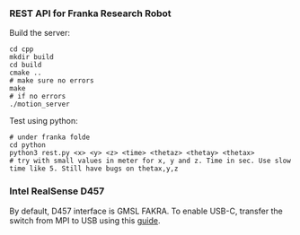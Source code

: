 ### REST API for Franka Research Robot

Build the server:

```
cd cpp
mkdir build
cd build
cmake ..
# make sure no errors
make
# if no errors
./motion_server
```

Test using python:

```
# under franka folde
cd python
python3 rest.py <x> <y> <z> <time> <thetaz> <thetay> <thetax>
# try with small values in meter for x, y and z. Time in sec. Use slow time like 5. Still have bugs on thetax,y,z
```

### Intel RealSense D457

By default, D457 interface is GMSL FAKRA. To enable USB-C, transfer the switch from MPI to USB using this [guide](https://support.intelrealsense.com/hc/en-us/community/posts/14840675121043-RealSense-D457-USBC-mode-camera-not-detected-Ubuntu-22-04).
